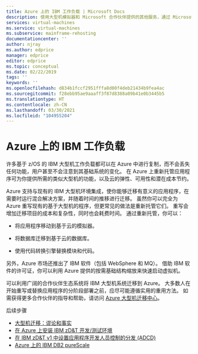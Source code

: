 ```yaml
---
title: Azure 上的 IBM 工作负载 | Microsoft Docs
description: 使用大型机模拟器和 Microsoft 合作伙伴提供的其他服务，通过 Microsoft Azure 重新托管你的 IBM z/OS 工作负载。
services: virtual-machines
ms.service: virtual-machines
ms.subservice: mainframe-rehosting
documentationcenter: ''
author: njray
ms.author: edprice
manager: edprice
editor: edprice
ms.topic: conceptual
ms.date: 02/22/2019
tags: ''
keywords: ''
ms.openlocfilehash: d834b1fccf2951fffa8d00f4deb21434b9fea4ac
ms.sourcegitcommit: f28ebb95ae9aaaff3f87d8388a09b41e0b3445b5
ms.translationtype: HT
ms.contentlocale: zh-CN
ms.lasthandoff: 03/30/2021
ms.locfileid: "104955204"
---
```

# <a name="ibm-workloads-on-azure"></a>Azure 上的 IBM 工作负载

许多基于 z/OS 的 IBM 大型机工作负载都可以在 Azure 中进行复制，而不会丢失任何功能，用户甚至不会注意到其基础系统的变化。 在 Azure 上重新托管应用程序可为你提供所需的类似大型机的功能，以及云的弹性、可用性和潜在成本节约。

Azure 支持与现有的 IBM 大型机环境集成，使你能够迁移有意义的应用程序，在需要时运行混合解决方案，并随着时间的推移进行迁移。 虽然你可以完全为 Azure 重写现有的基于大型机的程序，但更常见的做法是重新托管它们。 重写会增加迁移项目的成本和复杂性，同时也会耗费时间。 通过重新托管，你可以：

- 将应用程序移动到基于云的模拟器。

- 将数据库迁移到基于云的数据库。

- 使用代码转换引擎替换模块和代码。

另外，Azure 市场还推出了 IBM 软件（包括 WebSphere 和 MQ）。 借助 IBM 软件的许可证，你可以利用 Azure 提供的按需基础结构缩放来快速启动虚拟机。

可以利用广阔的合作伙伴生态系统将 IBM 大型机系统迁移到 Azure。 大多数人在开始重写或替换应用程序的分阶段部署之前，应尽可能遵循实用的重用方法。 如需获得更多合作伙伴的指导和帮助，请访问 [Azure 大型机迁移中心](https://azure.microsoft.com/migration/mainframe/)。

后续步骤

- [大型机迁移：谬论和事实](/azure/architecture/cloud-adoption/infrastructure/mainframe-migration/myths-and-facts)
- [在 Azure 上安装 IBM zD&T 开发/测试环境](./install-ibm-z-environment.md)
- [在 IBM zD&T v1 中设置应用程序开发人员控制的分发 (ADCD)](./demo.md)
- [Azure 上的 IBM DB2 pureScale](ibm-db2-purescale-azure.md)
